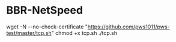 # BBR-NetSpeed
wget -N --no-check-certificate "https://github.com/pws1011/pws-test/master/tcp.sh"
chmod +x tcp.sh
./tcp.sh


